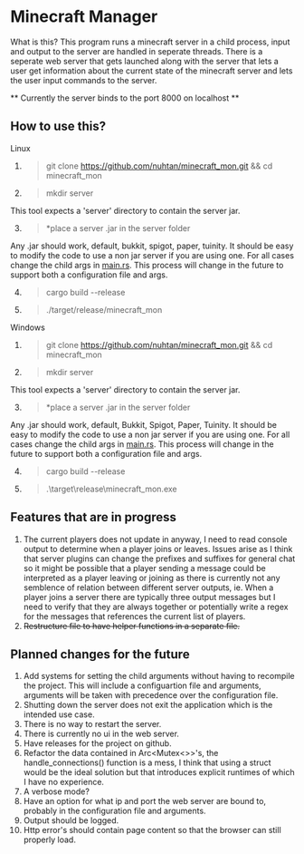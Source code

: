 # Minecraft Manager

What is this? This program runs a minecraft server in a child process, input and output to the server are handled in seperate threads. There is a seperate web server that gets launched along with the server that lets a user get information about the current state of the minecraft server and lets the user input commands to the server.

** Currently the server binds to the port 8000 on localhost **

## How to use this?
Linux
1. > git clone https://github.com/nuhtan/minecraft_mon.git && cd minecraft_mon

2. > mkdir server

This tool expects a 'server' directory to contain the server jar.

3. > *place a server .jar in the server folder

Any .jar should work, default, bukkit, spigot, paper, tuinity. It should be easy to modify the code to use a non jar server if you are using one. For all cases change the child args in [main.rs](src/main.rs). This process will change in the future to support both a configuration file and args.

4. > cargo build --release

5. > ./target/release/minecraft_mon

Windows
1. > git clone https://github.com/nuhtan/minecraft_mon.git && cd minecraft_mon

2. > mkdir server

This tool expects a 'server' directory to contain the server jar.

3. > *place a server .jar in the server folder

Any .jar should work, default, Bukkit, Spigot, Paper, Tuinity. It should be easy to modify the code to use a non jar server if you are using one. For all cases change the child args in [main.rs](src/main.rs). This process will change in the future to support both a configuration file and args.

4. > cargo build --release

5. > .\target\release\minecraft_mon.exe

## Features that are in progress
1. The current players does not update in anyway, I need to read console output to determine when a player joins or leaves. Issues arise as I think that server plugins can change the prefixes and suffixes for general chat so it might be possible that a player sending a message could be interpreted as a player leaving or joining as there is currently not any semblence of relation between different server outputs, ie. When a player joins a server there are typically three output messages but I need to verify that they are always together or potentially write a regex for the messages that references the current list of players.
2. ~~Restructure file to have helper functions in a separate file.~~

## Planned changes for the future
1. Add systems for setting the child arguments without having to recompile the project. This will include a configuartion file and arguments, arguments will be taken with precedence over the configuration file.
2. Shutting down the server does not exit the application which is the intended use case.
3. There is no way to restart the server.
4. There is currently no ui in the web server.
5. Have releases for the project on github.
6. Refactor the data contained in Arc<Mutex<>>'s, the handle_connections() function is a mess, I think that using a struct would be the ideal solution but that introduces explicit runtimes of which I have no experience.
7. A verbose mode?
8. Have an option for what ip and port the web server are bound to, probably in the configuration file and arguments.
9. Output should be logged.
10. Http error's should contain page content so that the browser can still properly load.